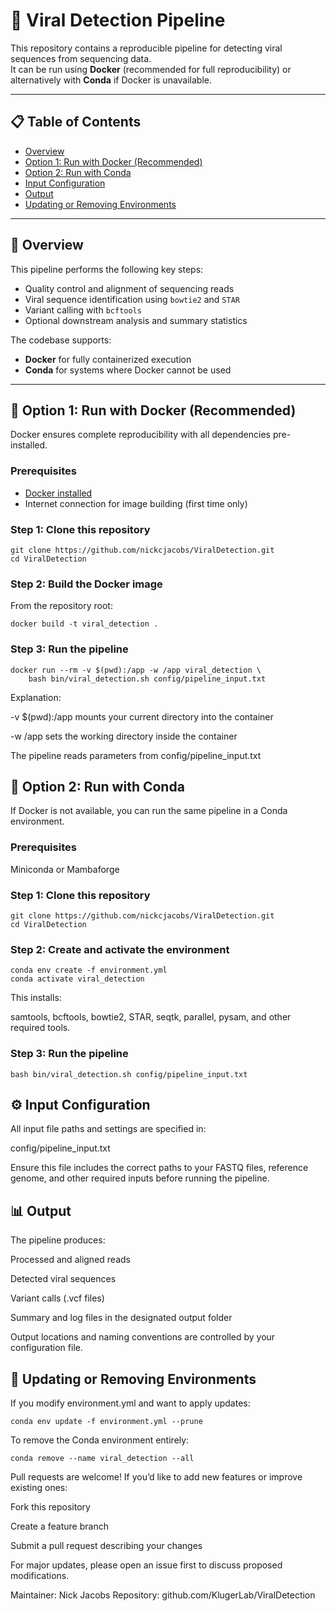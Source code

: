 # 🦠 Viral Detection Pipeline

This repository contains a reproducible pipeline for detecting viral sequences from sequencing data.  
It can be run using **Docker** (recommended for full reproducibility) or alternatively with **Conda** if Docker is unavailable.

---

## 📋 Table of Contents

- [Overview](#-overview)
- [Option 1: Run with Docker (Recommended)](#-option-1-run-with-docker-recommended)
- [Option 2: Run with Conda](#-option-2-run-with-conda)
- [Input Configuration](#-input-configuration)
- [Output](#-output)
- [Updating or Removing Environments](#-updating-or-removing-environments)

---

## 🧬 Overview

This pipeline performs the following key steps:
- Quality control and alignment of sequencing reads
- Viral sequence identification using `bowtie2` and `STAR`
- Variant calling with `bcftools`
- Optional downstream analysis and summary statistics

The codebase supports:
- **Docker** for fully containerized execution  
- **Conda** for systems where Docker cannot be used

---

## 🐋 Option 1: Run with Docker (Recommended)

Docker ensures complete reproducibility with all dependencies pre-installed.

### Prerequisites
- [Docker installed](https://docs.docker.com/get-docker/)
- Internet connection for image building (first time only)

### Step 1: Clone this repository

```
git clone https://github.com/nickcjacobs/ViralDetection.git
cd ViralDetection
```

### Step 2: Build the Docker image

From the repository root:

```
docker build -t viral_detection .
```

### Step 3: Run the pipeline

```
docker run --rm -v $(pwd):/app -w /app viral_detection \
    bash bin/viral_detection.sh config/pipeline_input.txt
```

Explanation:

-v $(pwd):/app mounts your current directory into the container

-w /app sets the working directory inside the container

The pipeline reads parameters from config/pipeline_input.txt

## 🧫 Option 2: Run with Conda

If Docker is not available, you can run the same pipeline in a Conda environment.

### Prerequisites

Miniconda
 or
Mambaforge

### Step 1: Clone this repository
```
git clone https://github.com/nickcjacobs/ViralDetection.git
cd ViralDetection
```

### Step 2: Create and activate the environment
```
conda env create -f environment.yml
conda activate viral_detection
```

This installs:

samtools, bcftools, bowtie2, STAR, seqtk, parallel, pysam, and other required tools.

### Step 3: Run the pipeline
```
bash bin/viral_detection.sh config/pipeline_input.txt
```

## ⚙️ Input Configuration

All input file paths and settings are specified in:

config/pipeline_input.txt


Ensure this file includes the correct paths to your FASTQ files, reference genome, and other required inputs before running the pipeline.

## 📊 Output

The pipeline produces:

Processed and aligned reads

Detected viral sequences

Variant calls (.vcf files)

Summary and log files in the designated output folder

Output locations and naming conventions are controlled by your configuration file.

## 🔄 Updating or Removing Environments

If you modify environment.yml and want to apply updates:

```
conda env update -f environment.yml --prune
```

To remove the Conda environment entirely:

```
conda remove --name viral_detection --all
```

Pull requests are welcome!
If you’d like to add new features or improve existing ones:

Fork this repository

Create a feature branch

Submit a pull request describing your changes

For major updates, please open an issue first to discuss proposed modifications.

Maintainer: Nick Jacobs
Repository: github.com/KlugerLab/ViralDetection

